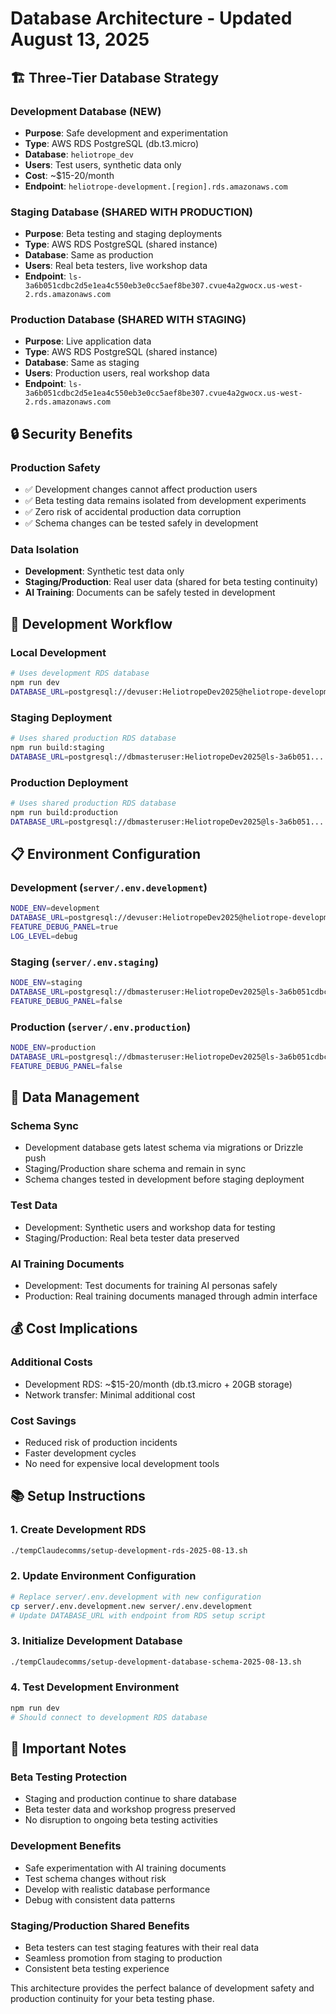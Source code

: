 # Database Architecture - Updated August 13, 2025

## 🏗️ Three-Tier Database Strategy

### **Development Database** (NEW)
- **Purpose**: Safe development and experimentation
- **Type**: AWS RDS PostgreSQL (db.t3.micro)
- **Database**: `heliotrope_dev`
- **Users**: Test users, synthetic data only
- **Cost**: ~$15-20/month
- **Endpoint**: `heliotrope-development.[region].rds.amazonaws.com`

### **Staging Database** (SHARED WITH PRODUCTION)
- **Purpose**: Beta testing and staging deployments
- **Type**: AWS RDS PostgreSQL (shared instance)
- **Database**: Same as production
- **Users**: Real beta testers, live workshop data
- **Endpoint**: `ls-3a6b051cdbc2d5e1ea4c550eb3e0cc5aef8be307.cvue4a2gwocx.us-west-2.rds.amazonaws.com`

### **Production Database** (SHARED WITH STAGING)
- **Purpose**: Live application data
- **Type**: AWS RDS PostgreSQL (shared instance)
- **Database**: Same as staging
- **Users**: Production users, real workshop data
- **Endpoint**: `ls-3a6b051cdbc2d5e1ea4c550eb3e0cc5aef8be307.cvue4a2gwocx.us-west-2.rds.amazonaws.com`

## 🔒 Security Benefits

### **Production Safety**
- ✅ Development changes cannot affect production users
- ✅ Beta testing data remains isolated from development experiments
- ✅ Zero risk of accidental production data corruption
- ✅ Schema changes can be tested safely in development

### **Data Isolation**
- **Development**: Synthetic test data only
- **Staging/Production**: Real user data (shared for beta testing continuity)
- **AI Training**: Documents can be safely tested in development

## 🚀 Development Workflow

### **Local Development**
```bash
# Uses development RDS database
npm run dev
DATABASE_URL=postgresql://devuser:HeliotropeDev2025@heliotrope-development...
```

### **Staging Deployment**
```bash
# Uses shared production RDS database
npm run build:staging
DATABASE_URL=postgresql://dbmasteruser:HeliotropeDev2025@ls-3a6b051...
```

### **Production Deployment**
```bash
# Uses shared production RDS database
npm run build:production
DATABASE_URL=postgresql://dbmasteruser:HeliotropeDev2025@ls-3a6b051...
```

## 📋 Environment Configuration

### **Development** (`server/.env.development`)
```bash
NODE_ENV=development
DATABASE_URL=postgresql://devuser:HeliotropeDev2025@heliotrope-development.[region].rds.amazonaws.com:5432/heliotrope_dev
FEATURE_DEBUG_PANEL=true
LOG_LEVEL=debug
```

### **Staging** (`server/.env.staging`)
```bash
NODE_ENV=staging
DATABASE_URL=postgresql://dbmasteruser:HeliotropeDev2025@ls-3a6b051cdbc2d5e1ea4c550eb3e0cc5aef8be307.cvue4a2gwocx.us-west-2.rds.amazonaws.com:5432/postgres?sslmode=require
FEATURE_DEBUG_PANEL=false
```

### **Production** (`server/.env.production`)
```bash
NODE_ENV=production
DATABASE_URL=postgresql://dbmasteruser:HeliotropeDev2025@ls-3a6b051cdbc2d5e1ea4c550eb3e0cc5aef8be307.cvue4a2gwocx.us-west-2.rds.amazonaws.com:5432/postgres?sslmode=require
FEATURE_DEBUG_PANEL=false
```

## 🔄 Data Management

### **Schema Sync**
- Development database gets latest schema via migrations or Drizzle push
- Staging/Production share schema and remain in sync
- Schema changes tested in development before staging deployment

### **Test Data**
- Development: Synthetic users and workshop data for testing
- Staging/Production: Real beta tester data preserved

### **AI Training Documents**
- Development: Test documents for training AI personas safely
- Production: Real training documents managed through admin interface

## 💰 Cost Implications

### **Additional Costs**
- Development RDS: ~$15-20/month (db.t3.micro + 20GB storage)
- Network transfer: Minimal additional cost

### **Cost Savings**
- Reduced risk of production incidents
- Faster development cycles
- No need for expensive local development tools

## 📚 Setup Instructions

### **1. Create Development RDS**
```bash
./tempClaudecomms/setup-development-rds-2025-08-13.sh
```

### **2. Update Environment Configuration**
```bash
# Replace server/.env.development with new configuration
cp server/.env.development.new server/.env.development
# Update DATABASE_URL with endpoint from RDS setup script
```

### **3. Initialize Development Database**
```bash
./tempClaudecomms/setup-development-database-schema-2025-08-13.sh
```

### **4. Test Development Environment**
```bash
npm run dev
# Should connect to development RDS database
```

## 🚨 Important Notes

### **Beta Testing Protection**
- Staging and production continue to share database
- Beta tester data and workshop progress preserved
- No disruption to ongoing beta testing activities

### **Development Benefits**
- Safe experimentation with AI training documents
- Test schema changes without risk
- Develop with realistic database performance
- Debug with consistent data patterns

### **Staging/Production Shared Benefits**
- Beta testers can test staging features with their real data
- Seamless promotion from staging to production
- Consistent beta testing experience

This architecture provides the perfect balance of development safety and production continuity for your beta testing phase.